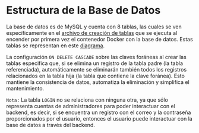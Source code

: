 # Estructura de la Base de Datos

La base de datos es de MySQL y cuenta con 8 tablas, las cuales se ven específicamente en el [archivo de creación de tablas](../scripts/1_create-tables.sql) que se ejecuta al encender por primera vez el contenedor Docker con la base de datos. Estas tablas se representan en este [diagrama](diagrams/TablasBaseDeDatos.png).

La configuración `ON DELETE CASCADE` sobre las claves foráneas al crear las tablas especifica que, si se elimina un registro de la tabla padre (la tabla referenciada), automáticamente se eliminarán también todos los registros relacionados en la tabla hija (la tabla que contiene la clave foránea). Esto mantiene la consistencia de datos, automatiza la eliminación y simplifica el mantenimiento.

`Nota:` La tabla `LOGIN` no se relaciona con ninguna otra, ya que sólo representa cuentas de administradores para poder interactuar con el backend, es decir, si se encuentra un registro con el correo y la contraseña proporcionados por el usuario, entonces el usuario puede interactuar con la base de datos a través del backend.